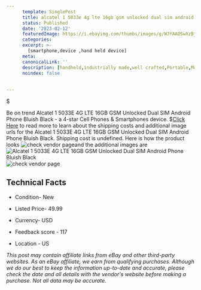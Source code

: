 ```yaml
---
      template: SinglePost
      title: alcatel 1 5033e 4g lte 16gb gsm unlocked dual sim android phone bluish black
      status: Published
      date: '2023-02-12'
      featuredImage: https://i.ebayimg.com/thumbs/images/g/WJYAAOSwXzBj3Xrt/s-l225.jpg
      categories: 
      excerpt: >-
        [smartphone,device ,hand held device]
      meta:
      canonicalLink: ''
      description: [handheld,industrially made,well crafted,Portable,Mobile,Compact,Convenient,Lightweight,Maneuverable,Man-portable,Miniature,Carriable,Hand-held,Light,Holdable,Transportable,Mobile device,Pocket-sized,On-the-go,Wireless,Cordless,Compact size,Convenient size, smartphone,device ,hand held device]
      noindex: false
      
        
---
```

$

Be on trend Alcatel 1 5033E 4G LTE 16GB GSM Unlocked Dual SIM Android Phone Bluish Black - a 4-star Cell Phones & Smartphones device.
$[Click Here](https://www.ebay.com/itm/234884409422?hash=item36b033a84e%3Ag%3AWJYAAOSwXzBj3Xrt&mkevt=1&mkcid=1&mkrid=711-53200-19255-0&campid=%253CePNCampaignId%253E&customid=%253CreferenceId%253E&toolid=10049) to read more to learn about the shipping costs and additional image urls for the Alcatel 1 5033E 4G LTE 16GB GSM Unlocked Dual SIM Android Phone Bluish Black. Shipping cost is undefined. Here is how the product looks ![check vendor page](https://i.ebayimg.com/thumbs/images/g/WJYAAOSwXzBj3Xrt/s-l225.jpg)and the additional images are![Alcatel 1 5033E 4G LTE 16GB GSM Unlocked Dual SIM Android Phone Bluish Black](https://i.ebayimg.com/images/g/WJYAAOSwXzBj3Xrt/s-l1600.jpg)![check vendor page](https://origin-galleryplus.ebayimg.com/ws/web/234884409422_2_0_1/225x225.jpg,https://origin-galleryplus.ebayimg.com/ws/web/234884409422_3_0_1/225x225.jpg,https://origin-galleryplus.ebayimg.com/ws/web/234884409422_4_0_1/225x225.jpg)



 ## Technical Facts 



     
      

 - Condition- New 


      

 - Listed Price- 49.99 


      

 - Currency- USD 


      

 - Feedback score - 117 


      

 - Location - US 


      
      

 *_This post may contain affiliate links from eBay and other third-party websites. As an eBay affiliate, we earn from qualifying purchases. Although we do our best to keep the information up-to-date and accurate, please check the date and all details with the vendor's website before making a purchase. Not all data may be accurate._*






